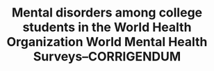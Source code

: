 --- 
abstract: '' 
authors: 
 - RP Auerbach
 -  J Alonso
 -  WG Axinn
 -  P Cuijpers
 -  admin
 -  JG Green
 -  ...
doi: '' 
featured: false 
publication: '*Psychological medicine*, 172' 
publication_short: '' 
publishDate: '2017-01-01' 
title: 'Mental disorders among college students in the World Health Organization World Mental Health Surveys–CORRIGENDUM' 
url_code: '' 
url_dataset: '' 
url_pdf: '' 
url_poster: '' 
url_project: '' 
url_slides: '' 
url_source: '' 
url_video: '' 
---